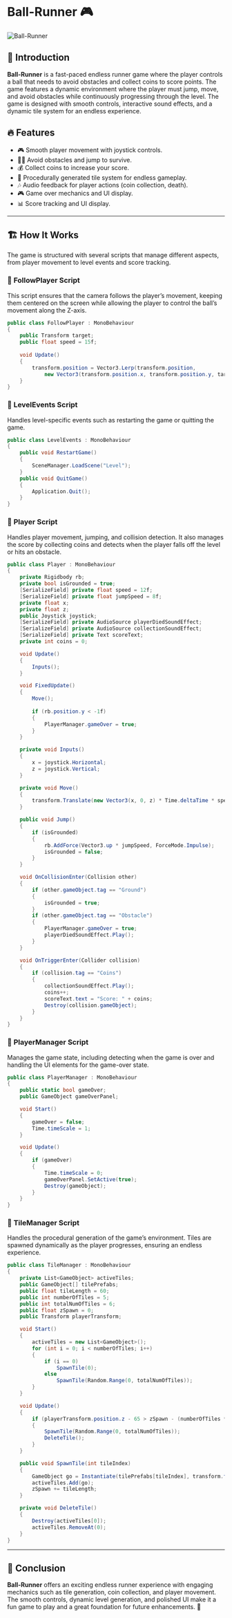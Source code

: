 # Ball-Runner 🎮

![Ball-Runner](https://user-images.githubusercontent.com/62818241/216779257-76b626b0-6e5e-47c8-9107-b5004bf70709.PNG)

## 📌 Introduction
**Ball-Runner** is a fast-paced endless runner game where the player controls a ball that needs to avoid obstacles and collect coins to score points. The game features a dynamic environment where the player must jump, move, and avoid obstacles while continuously progressing through the level. The game is designed with smooth controls, interactive sound effects, and a dynamic tile system for an endless experience.

## 🔥 Features
- 🎮 Smooth player movement with joystick controls.
- 🏃‍♂️ Avoid obstacles and jump to survive.
- 💰 Collect coins to increase your score.
- 🚧 Procedurally generated tile system for endless gameplay.
- 🎶 Audio feedback for player actions (coin collection, death).
- 🎮 Game over mechanics and UI display.
- 📊 Score tracking and UI display.

---

## 🏗️ How It Works
The game is structured with several scripts that manage different aspects, from player movement to level events and score tracking.

### 📌 **FollowPlayer Script**
This script ensures that the camera follows the player’s movement, keeping them centered on the screen while allowing the player to control the ball’s movement along the Z-axis.

```csharp
public class FollowPlayer : MonoBehaviour
{
    public Transform target;
    public float speed = 15f;
 
    void Update()
    {
        transform.position = Vector3.Lerp(transform.position, 
            new Vector3(transform.position.x, transform.position.y, target.position.z - 10), speed * Time.deltaTime);
    }
}
```

### 📌 **LevelEvents Script**
Handles level-specific events such as restarting the game or quitting the game.

```csharp
public class LevelEvents : MonoBehaviour
{
    public void RestartGame()
    {
        SceneManager.LoadScene("Level");
    }
    public void QuitGame()
    {
        Application.Quit();
    }
}
```

### 📌 **Player Script**
Handles player movement, jumping, and collision detection. It also manages the score by collecting coins and detects when the player falls off the level or hits an obstacle.

```csharp
public class Player : MonoBehaviour
{
    private Rigidbody rb;
    private bool isGrounded = true;
    [SerializeField] private float speed = 12f;
    [SerializeField] private float jumpSpeed = 8f;
    private float x;
    private float z;
    public Joystick joystick;
    [SerializeField] private AudioSource playerDiedSoundEffect;
    [SerializeField] private AudioSource collectionSoundEffect;
    [SerializeField] private Text scoreText;
    private int coins = 0;

    void Update()
    {
        Inputs();
    }

    void FixedUpdate()
    {
        Move();
    
        if (rb.position.y < -1f)
        {
            PlayerManager.gameOver = true;
        }
    }

    private void Inputs()
    {
        x = joystick.Horizontal;
        z = joystick.Vertical;
    }

    private void Move()
    {
        transform.Translate(new Vector3(x, 0, z) * Time.deltaTime * speed, Space.World);
    }

    public void Jump()
    {
        if (isGrounded)
        {
            rb.AddForce(Vector3.up * jumpSpeed, ForceMode.Impulse);
            isGrounded = false;
        }
    }

    void OnCollisionEnter(Collision other)
    {
        if (other.gameObject.tag == "Ground")
        {
            isGrounded = true;
        }
        if (other.gameObject.tag == "Obstacle")
        {
            PlayerManager.gameOver = true;
            playerDiedSoundEffect.Play();
        }
    }

    void OnTriggerEnter(Collider collision) 
    {
        if (collision.tag == "Coins")
        {
            collectionSoundEffect.Play();
            coins++;
            scoreText.text = "Score: " + coins;
            Destroy(collision.gameObject);
        }    
    }
}
```

### 📌 **PlayerManager Script**
Manages the game state, including detecting when the game is over and handling the UI elements for the game-over state.

```csharp
public class PlayerManager : MonoBehaviour
{
    public static bool gameOver;
    public GameObject gameOverPanel;

    void Start()
    {
        gameOver = false;
        Time.timeScale = 1;
    }

    void Update()
    {
        if (gameOver)
        {
            Time.timeScale = 0;
            gameOverPanel.SetActive(true);
            Destroy(gameObject);
        }
    }
}
```

### 📌 **TileManager Script**
Handles the procedural generation of the game’s environment. Tiles are spawned dynamically as the player progresses, ensuring an endless experience.

```csharp
public class TileManager : MonoBehaviour
{
    private List<GameObject> activeTiles;
    public GameObject[] tilePrefabs;
    public float tileLength = 60;
    public int numberOfTiles = 5;
    public int totalNumOfTiles = 6;
    public float zSpawn = 0;
    public Transform playerTransform;

    void Start()
    {
        activeTiles = new List<GameObject>();
        for (int i = 0; i < numberOfTiles; i++)
        {
            if (i == 0)
                SpawnTile(0);
            else
                SpawnTile(Random.Range(0, totalNumOfTiles));
        }
    }

    void Update()
    {
        if (playerTransform.position.z - 65 > zSpawn - (numberOfTiles * tileLength))
        {
            SpawnTile(Random.Range(0, totalNumOfTiles));
            DeleteTile();
        }
    }

    public void SpawnTile(int tileIndex)
    {
        GameObject go = Instantiate(tilePrefabs[tileIndex], transform.forward * zSpawn, transform.rotation);
        activeTiles.Add(go);
        zSpawn += tileLength;
    }

    private void DeleteTile()
    {
        Destroy(activeTiles[0]);
        activeTiles.RemoveAt(0);
    }
}
```

---

## 🎯 Conclusion
**Ball-Runner** offers an exciting endless runner experience with engaging mechanics such as tile generation, coin collection, and player movement. The smooth controls, dynamic level generation, and polished UI make it a fun game to play and a great foundation for future enhancements. 🚀
